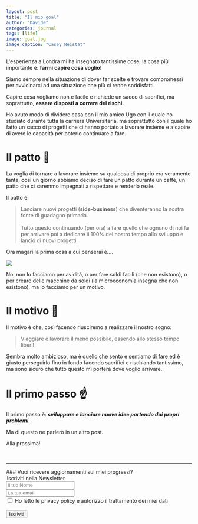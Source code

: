 ```yaml
---
layout: post
title: "Il mio goal"
author: "Davide"
categories: journal
tags: [life]
image: goal.jpg
image_caption: "Casey Neistat"
---
```


L'esperienza a Londra mi ha insegnato tantissime cose, la cosa più importante è: **farmi capire cosa voglio!**

Siamo sempre nella situazione di dover far scelte e trovare compromessi per avvicinarci ad una situazione che più ci rende soddisfatti.

Capire cosa vogliamo non è facile e richiede un sacco di sacrifici, ma soprattutto, **essere disposti a correre dei rischi.**

Ho avuto modo di dividere casa con il mio amico Ugo con il quale ho studiato durante tutta la carriera Universitaria, ma soprattutto con il quale ho fatto un sacco di progetti che ci hanno portato a lavorare insieme e a capire di avere le capacità per poterlo continuare a fare.

# Il patto 👊

La voglia di tornare a lavorare insieme su qualcosa di proprio era veramente tanta, così un giorno abbiamo deciso di fare un patto durante un caffè, un patto che ci saremmo impegnati a rispettare e renderlo reale.

Il patto è:

> Lanciare nuovi progetti (**side-business**) che diventeranno la nostra fonte di guadagno primaria. <br><br>Tutto questo continuando (per ora) a fare quello che ognuno di noi fa per arrivare poi a dedicare il 100% del nostro tempo allo sviluppo e lancio di nuovi progetti.

Ora magari la prima cosa a cui penserai è..\..

<img src="https://media.giphy.com/media/gTURHJs4e2Ies/giphy.gif">

No, non lo facciamo per avidità, o per fare soldi facili (che non esistono), o per creare delle macchine da soldi (la microeconomia insegna che non esistono), ma lo facciamo per un motivo.

# Il motivo 🤔

Il motivo è che, così facendo riusciremo a realizzare il nostro sogno:

> Viaggiare e lavorare il meno possibile, essendo allo stesso tempo liberi!

Sembra molto ambizioso, ma è quello che sento e sentiamo di fare ed è giusto perseguirlo fino in fondo facendo sacrifici e rischiando tantissimo, ma sono sicuro che tutto questo mi porterà dove voglio arrivare.

# Il primo passo ☝️

Il primo passo è: **_sviluppare e lanciare nuove idee partendo dai propri problemi._**

Ma di questo ne parlerò in un altro post.

Alla prossima!

<br>
<hr>
### Vuoi ricevere aggiornamenti sui miei progressi?

<form action="https://sprintstudio.us11.list-manage.com/subscribe/post?u=baa6a96ac00514e2d994c55e2&amp;id=10b14f6753" method="post" id="mc-embedded-subscribe-form" name="mc-embedded-subscribe-form" class="validate" target="_blank" validate>
	<legend>Iscriviti nella Newsletter</legend>
	<div class="form-group">
		<input type="text" name="FNAME" class="form-control" id="mce-FNAME" placeholder="Il tuo Nome" required="">
	</div>
	<div class="form-group">
		<input type="email" name="EMAIL" class="form-control required email" id="mce-EMAIL" placeholder="La tua email" required="">
	</div>
	<div class="form-group">
		<input type="checkbox" class="form-check-input" id="mce-MMERGE3" placeholder="Devi dare il consenso" value="SI" name="MMERGE3" required="">
    	<label class="form-check-label" for="mce-MMERGE3" >Ho letto le privacy policy e autorizzo il trattamento dei miei dati</label>
	</div>
	<br>
	<div class="form-group">
		<button type="submit" class="btn btn-default" value="Iscriviti" href="">Iscriviti</button>
	</div>
</form>

